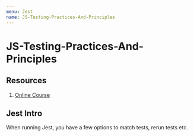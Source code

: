 ```yaml
---
menu: Jest
name: JS-Testing-Practices-And-Principles
---
```


# JS-Testing-Practices-And-Principles

## Resources

1. [Online Course](https://frontendmasters.com/courses/testing-practices-principles/jest-testing-framework/)

## Jest Intro

When running Jest, you have a few options to match tests, rerun tests etc.
